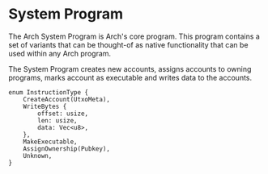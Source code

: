 # System Program

The Arch System Program is Arch's core program. This program contains a set of variants that can be thought-of as native functionality that can be used within any Arch program.

The System Program creates new accounts, assigns accounts to owning programs, marks account as executable and writes data to the accounts.

```rust,ignore
enum InstructionType {
    CreateAccount(UtxoMeta),
    WriteBytes {
        offset: usize,
        len: usize,
        data: Vec<u8>,
    },
    MakeExecutable,
    AssignOwnership(Pubkey),
    Unknown,
}
```
